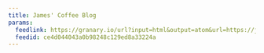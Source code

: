 ```yaml
---
title: James' Coffee Blog
params:
  feedlink: https://granary.io/url?input=html&output=atom&url=https://jamesg.blog/longform-feed/
  feedid: ce4d044043a0b98248c129ed8a33224a
---
```

